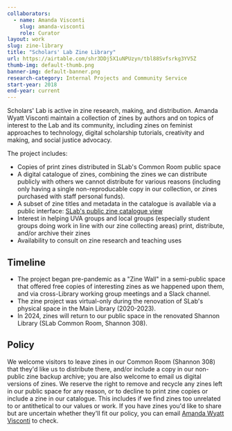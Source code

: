 ```yaml
---
collaborators: 
  - name: Amanda Visconti
    slug: amanda-visconti
    role: Curator
layout: work
slug: zine-library
title: "Scholars' Lab Zine Library"
url: https://airtable.com/shr3DDj5X1uNPUzyn/tbl88Svfsrkg3YV5Z
thumb-img: default-thumb.png
banner-img: default-banner.png
research-category: Internal Projects and Community Service
start-year: 2018
end-year: current
---
```

Scholars' Lab is active in zine research, making, and distribution. Amanda Wyatt Visconti maintain a collection of zines by authors and on topics of interest to the Lab and its community, including zines on feminist approaches to technology, digital scholarship tutorials, creativity and making, and social justice advocacy.

The project includes:
* Copies of print zines distributed in SLab's Common Room public space
* A digital catalogue of zines, combining the zines we can distribute publicly with others we cannot distribute for various reasons (including only having a single non-reproducable copy in our collection, or zines purchased with staff personal funds).
* A subset of zine titles and metadata in the catalogue is available via a public interface: <a href="https://airtable.com/shr3DDj5X1uNPUzyn/tbl88Svfsrkg3YV5Z">SLab's public zine catalogue view</a>
* Interest in helping UVA groups and local groups (especially student groups doing work in line with our zine collecting areas) print, distribute, and/or archive their zines
* Availability to consult on zine research and teaching uses

## Timeline
* The project began pre-pandemic as a "Zine Wall" in a semi-public space that offered free copies of interesting zines as we happened upon them, and via cross-Library working group meetings and a Slack channel.
* The zine project was virtual-only during the renovation of SLab's physical space in the Main Library (2020-2023).
* In 2024, zines will return to our public space in the renovated Shannon Library (SLab Common Room, Shannon 308).

## Policy
We welcome visitors to leave zines in our Common Room (Shannon 308) that they'd like us to distribute there, and/or include a copy in our non-public zine backup archive; you are also welcome to email us digital versions of zines. We reserve the right to remove and recycle any zines left in our public space for any reason, or to decline to print zine copies or include a zine in our catalogue. This includes if we find zines too unrelated to or antithetical to our values or work. If you have zines you'd like to share but are uncertain whether they'll fit our policy, you can email <a href="https://scholarslab.lib.virginia.edu/people/amanda-visconti/">Amanda Wyatt Visconti</a> to check.
